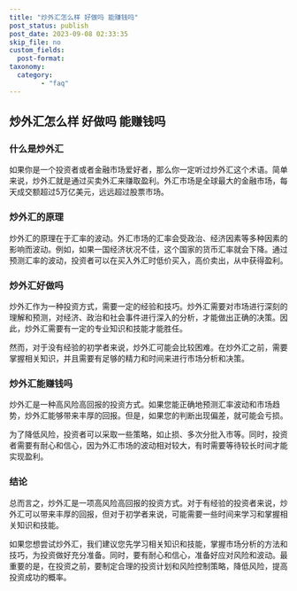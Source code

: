 ```yaml
---
title: "炒外汇怎么样 好做吗 能赚钱吗"
post_status: publish
post_date: 2023-09-08 02:33:35
skip_file: no
custom_fields: 
  post-format: 
taxonomy:
  category:
        - "faq"
---
```


## 炒外汇怎么样 好做吗 能赚钱吗

### 什么是炒外汇

如果你是一个投资者或者金融市场爱好者，那么你一定听过炒外汇这个术语。简单来说，炒外汇就是通过买卖外汇来赚取盈利。外汇市场是全球最大的金融市场，每天成交额超过5万亿美元，远远超过股票市场。

### 炒外汇的原理

炒外汇的原理在于汇率的波动。外汇市场的汇率会受政治、经济因素等多种因素的影响而波动。例如，如果一国经济状况不佳，这个国家的货币汇率就会下降。通过预测汇率的波动，投资者可以在买入外汇时低价买入，高价卖出，从中获得盈利。

### 炒外汇好做吗

炒外汇作为一种投资方式，需要一定的经验和技巧。炒外汇需要对市场进行深刻的理解和预测，对经济、政治和社会事件进行深入的分析，才能做出正确的决策。因此，炒外汇需要有一定的专业知识和技能才能胜任。

然而，对于没有经验的初学者来说，炒外汇可能会比较困难。在炒外汇之前，需要掌握相关知识，并且需要有足够的精力和时间来进行市场分析和决策。

### 炒外汇能赚钱吗

炒外汇是一种高风险高回报的投资方式。如果您能正确地预测汇率波动和市场趋势，炒外汇能够带来丰厚的回报。但是，如果您的判断出现偏差，就可能会亏损。

为了降低风险，投资者可以采取一些策略，如止损、多次分批入市等。同时，投资者需要有耐心和信心，因为外汇市场的波动相对较大，有时需要等待较长时间才能实现盈利。

### 结论

总而言之，炒外汇是一项高风险高回报的投资方式。对于有经验的投资者来说，炒外汇可以带来丰厚的回报，但对于初学者来说，可能需要一些时间来学习和掌握相关知识和技能。

如果您想尝试炒外汇，我们建议您先学习相关知识和技能，掌握市场分析的方法和技巧，为投资做好充分准备。同时，要有耐心和信心，准备好应对风险和波动。最重要的是，在投资之前，要制定合理的投资计划和风险控制策略，降低风险，提高投资成功的概率。
